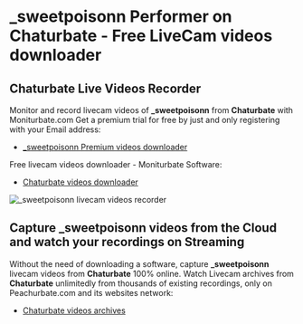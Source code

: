 # _sweetpoisonn Performer on Chaturbate - Free LiveCam videos downloader

## Chaturbate Live Videos Recorder

Monitor and record livecam videos of **_sweetpoisonn** from **Chaturbate** with Moniturbate.com
Get a premium trial for free by just and only registering with your Email address:
* [_sweetpoisonn Premium videos downloader](https://moniturbate.com/request-demo-licence-key.html)

Free livecam videos downloader - Moniturbate Software:
* [Chaturbate videos downloader](https://moniturbate.com/moniturbate-download-software.html)

![_sweetpoisonn livecam videos recorder](https://peachurnet.com/templates/moniturbate-software.png)


## Capture _sweetpoisonn videos from the Cloud and watch your recordings on Streaming

Without the need of downloading a software, capture **_sweetpoisonn** livecam videos from **Chaturbate** 100% online.
Watch Livecam archives from **Chaturbate** unlimitedly from thousands of existing recordings, only on Peachurbate.com and its websites network:
* [Chaturbate videos archives](https://peachurnet.com/)